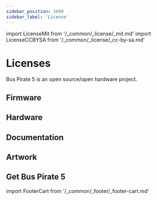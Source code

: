 ```yaml
---
sidebar_position: 2000
sidebar_label: 'License'
---
```

import LicenseMit from '/_common/_license/_mit.md' 
import LicenseCCBYSA from '/_common/_license/_cc-by-sa.md' 

# Licenses

Bus Pirate 5 is an open source/open hardware project.

## Firmware

<LicenseMit/>

## Hardware

<LicenseCCBYSA/>

## Documentation

<LicenseCCBYSA/>

## Artwork

<LicenseCCBYSA/>

## Get Bus Pirate 5

import FooterCart from '/_common/_footer/_footer-cart.md' 

<FooterCart/>